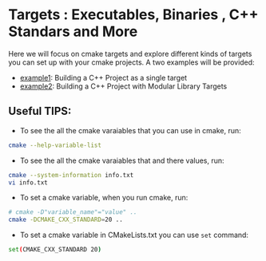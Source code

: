 # Targets : Executables, Binaries , C++ Standars and More

Here we will focus on cmake targets and explore different kinds of targets you can set up with your cmake projects. A two examples will be provided:
* [example1](./example1/): Building a C++ Project as a single target
* [example2](./example2/): Building a C++ Project with Modular Library Targets

## Useful TIPS:
* To see the all the cmake varaiables that you can use in cmake, run:
```bash
cmake --help-variable-list
```
* To see the all the cmake varaiables that and there values, run:
```bash
cmake --system-information info.txt
vi info.txt
```
* To set a cmake variable, when you run cmake, run:
```bash
# cmake -D"variable_name"="value" ..
cmake -DCMAKE_CXX_STANDARD=20 ..
```
* To set a cmake variable in CMakeLists.txt you can use `set` command:
```bash
set(CMAKE_CXX_STANDARD 20)
```
